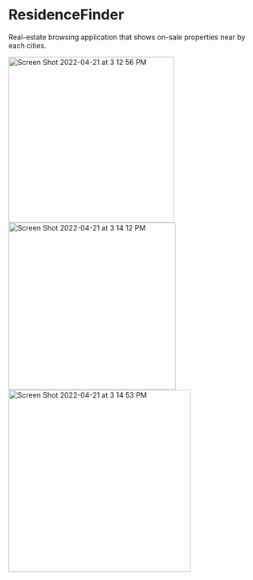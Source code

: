 # ResidenceFinder
Real-estate browsing application that shows on-sale properties near by each cities.
<p float="left">
  <img width="330" alt="Screen Shot 2022-04-21 at 3 12 56 PM" src="https://user-images.githubusercontent.com/34023045/164560589-a150cc42-7a2e-483b-af50-d4de30290aea.png">

  <img width="333" alt="Screen Shot 2022-04-21 at 3 14 12 PM" src="https://user-images.githubusercontent.com/34023045/164560567-32b8156b-3d4a-4fd1-93c4-7a5f8ae0495f.png">

  <img width="363" alt="Screen Shot 2022-04-21 at 3 14 53 PM" src="https://user-images.githubusercontent.com/34023045/164560521-57dbe2f3-a707-43de-9b71-          4c4d4d7f215f.png">
 </p>
